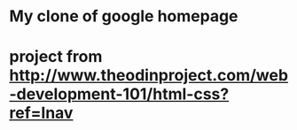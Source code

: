 # My clone of google homepage
# project from http://www.theodinproject.com/web-development-101/html-css?ref=lnav

